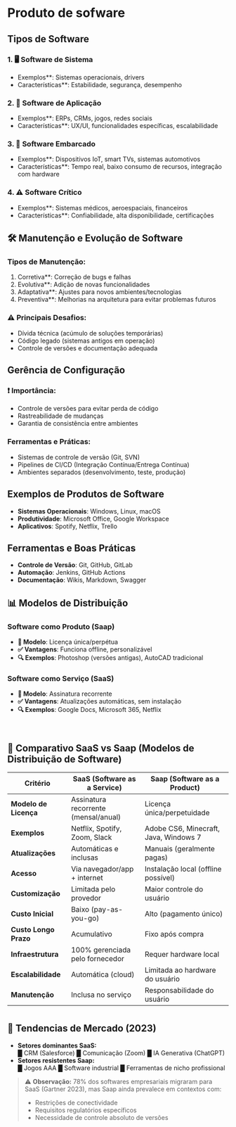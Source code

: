 # Produto de sofware

##  Tipos de Software

### 1. 🖥️ Software de Sistema
- Exemplos**: Sistemas operacionais, drivers
- Características**: Estabilidade, segurança, desempenho

### 2. 📱 Software de Aplicação
- Exemplos**: ERPs, CRMs, jogos, redes sociais
- Características**: UX/UI, funcionalidades específicas, escalabilidade

### 3. 🔌 Software Embarcado
- Exemplos**: Dispositivos IoT, smart TVs, sistemas automotivos
-  Características**: Tempo real, baixo consumo de recursos, integração com hardware

### 4. ⚠️ Software Crítico
-  Exemplos**: Sistemas médicos, aeroespaciais, financeiros
-  Características**: Confiabilidade, alta disponibilidade, certificações

## 🛠️ Manutenção e Evolução de Software

###  Tipos de Manutenção:
1.  Corretiva**: Correção de bugs e falhas
2.  Evolutiva**: Adição de novas funcionalidades
3.  Adaptativa**: Ajustes para novos ambientes/tecnologias
4.  Preventiva**: Melhorias na arquitetura para evitar problemas futuros

### ⚠️ Principais Desafios:
-  Dívida técnica (acúmulo de soluções temporárias)
-  Código legado (sistemas antigos em operação)
-  Controle de versões e documentação adequada

## Gerência de Configuração

### ❗ Importância:
-  Controle de versões para evitar perda de código
-  Rastreabilidade de mudanças
-  Garantia de consistência entre ambientes

###  Ferramentas e Práticas:
-  Sistemas de controle de versão (Git, SVN)
-  Pipelines de CI/CD (Integração Contínua/Entrega Contínua)
-  Ambientes separados (desenvolvimento, teste, produção)

##  Exemplos de Produtos de Software
-  **Sistemas Operacionais**: Windows, Linux, macOS
-  **Produtividade**: Microsoft Office, Google Workspace
-  **Aplicativos**: Spotify, Netflix, Trello

##  Ferramentas e Boas Práticas
- **Controle de Versão**: Git, GitHub, GitLab
- **Automação**: Jenkins, GitHub Actions
- **Documentação**: Wikis, Markdown, Swagger

## 📊 Modelos de Distribuição

###  Software como Produto (Saap)
- **📌 Modelo**: Licença única/perpétua
- **✅ Vantagens**: Funciona offline, personalizável
- **🔍 Exemplos**: Photoshop (versões antigas), AutoCAD tradicional

###  Software como Serviço (SaaS)
- **📌 Modelo**: Assinatura recorrente
- **✅ Vantagens**: Atualizações automáticas, sem instalação
- **🔍 Exemplos**: Google Docs, Microsoft 365, Netflix
<br>

## 🔄 Comparativo SaaS vs Saap (Modelos de Distribuição de Software)

| Critério               |  SaaS (Software as a Service)       |  Saap (Software as a Product)       |
|------------------------|--------------------------------------|--------------------------------------|
| **Modelo de Licença**  | Assinatura recorrente (mensal/anual) | Licença única/perpetuidade           |
| **Exemplos**          | Netflix, Spotify, Zoom, Slack        | Adobe CS6, Minecraft, Java, Windows 7 |
| **Atualizações**      | Automáticas e inclusas               | Manuais (geralmente pagas)           |
| **Acesso**            | Via navegador/app + internet         | Instalação local (offline possível)  |
| **Customização**      | Limitada pelo provedor               | Maior controle do usuário            |
| **Custo Inicial**     | Baixo (pay-as-you-go)                | Alto (pagamento único)               |
| **Custo Longo Prazo** | Acumulativo                          | Fixo após compra                     |
| **Infraestrutura**    | 100% gerenciada pelo fornecedor      | Requer hardware local               |
| **Escalabilidade**    | Automática (cloud)                   | Limitada ao hardware do usuário      |
| **Manutenção**        | Inclusa no serviço                   | Responsabilidade do usuário          |

#

## 📌 Tendencias de Mercado (2023)
- **Setores dominantes SaaS:**  
  █ CRM (Salesforce) █ Comunicação (Zoom) █ IA Generativa (ChatGPT)  
- **Setores resistentes Saap:**  
  █ Jogos AAA █ Software industrial █ Ferramentas de nicho profissional

> ⚠️ **Observação:** 78% dos softwares empresariais migraram para SaaS (Gartner 2023), mas Saap ainda prevalece em contextos com:  
> - Restrições de conectividade  
> - Requisitos regulatórios específicos  
> - Necessidade de controle absoluto de versões

